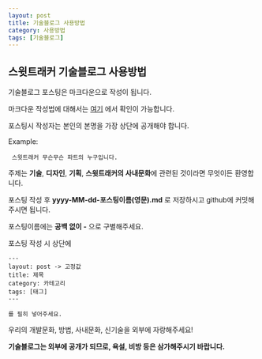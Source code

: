```yaml
---
layout: post
title: 기술블로그 사용방법
category: 사용방법
tags: [기술블로그]
---
```


## 스윗트래커 기술블로그 사용방법

기술블로그 포스팅은 마크다운으로 작성이 됩니다.

마크다운 작성법에 대해서는 [여기](https://gist.github.com/ihoneymon/652be052a0727ad59601) 에서 확인이 가능합니다.

포스팅시 작성자는 본인의 본명을 가장 상단에 공개해야 합니다.

Example:

```
 스윗트래커 무슨무슨 파트의 누구입니다.
```

주제는 **기술**, **디자인**, **기획**, **스윗트래커의 사내문화**에 관련된 것이라면 무엇이든 환영합니다.

포스팅 작성 후 **yyyy-MM-dd-포스팅이름(영문).md** 로 저장하시고 github에 커밋해주시면 됩니다.

포스팅이름에는 **공백 없이 -** 으로 구별해주세요.

포스팅 작성 시 상단에 

```
---
layout: post -> 고정값
title: 제목
category: 카테고리 
tags: [태그]
---

를 필히 넣어주세요.
```

우리의 개발문화, 방법, 사내문화, 신기술을 외부에 자랑해주세요!

**기술블로그는 외부에 공개가 되므로, 욕설, 비방 등은 삼가해주시기 바랍니다.**